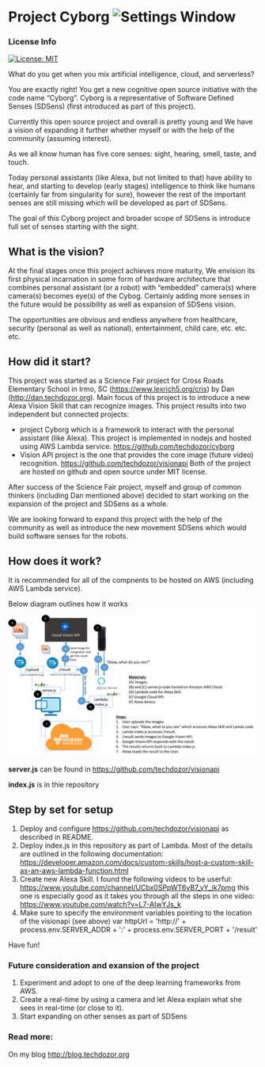 # Project Cyborg ![Settings Window](http://blog.techdozor.org/wp-content/uploads/2017/11/5.jpg)

### License Info
[![License: MIT](https://img.shields.io/badge/License-MIT-yellow.svg)](https://opensource.org/licenses/MIT)

What do you get when you mix artificial intelligence, cloud, and serverless?

You are exactly right! You get a new cognitive open source initiative with the code name “Cyborg”. Cyborg is a representative of Software Defined Senses (SDSens) (first introduced as part of this project).

Currently this open source project and overall is pretty young and We have a vision of expanding it further whether myself or with the help of the community (assuming interest).

As we all know human has five core senses: sight, hearing, smell, taste, and touch.

Today personal assistants (like Alexa, but not limited to that) have ability to hear, and starting to develop (early stages) intelligence to think like humans (certainly far from singularity for sure), however the rest of the important senses are still missing which will be developed as part of SDSens.

The goal of this Cyborg project and broader scope of SDSens is introduce full set of senses starting with the sight.

## What is the vision?

At the final stages once this project achieves more maturity, We envision its first physical incarnation in some form of hardware architecture that combines personal assistant (or a robot) with “embedded” camera(s) where camera(s) becomes eye(s) of the Cybog. Certainly adding more senses in the future would be possibility as well as expansion of SDSens  vision.

The opportunities are obvious and endless anywhere from healthcare, security (personal as well as national), entertainment, child care, etc. etc. etc.

## How did it start?

This project was started as a Science Fair project for Cross Roads Elementary School in Irmo, SC (https://www.lexrich5.org/cris) by Dan (http://dan.techdozor.org). Main focus of this project is to introduce a new Alexa Vision Skill that can recognize images. This project results into two independent but connected projects:

* project Cyborg which is a framework to interact with the personal assistant (like Alexa). This project is implemented in nodejs and hosted using AWS Lambda service. https://github.com/techdozor/cyborg
* Vision API project is the one that provides the core image (future video) recognition. https://github.com/techdozor/visionapi
Both of the project are hosted on github and open source under MIT license.

After success of the Science Fair project, myself and group of common thinkers (including Dan mentioned above) decided to start working on the expansion of the project and SDSens as a whole.

We are looking forward to expand this project with the help of the community as well as introduce the new movement SDSens which would build software senses for the robots.

## How does it work?

It is recommended for all of the compnents to be hosted on AWS (including AWS Lambda service).

Below diagram outlines how it works

![Settings Window](https://github.com/techdozor/alexvisionskill/blob/master/AWSProcess.png)

**server.js** can be found in https://github.com/techdozor/visionapi

**index.js** is in thie repository

## Step by set for setup

1. Deploy and configure https://github.com/techdozor/visionapi as described in README.
2. Deploy index.js in this repository as part of Lambda. Most of the details are outlined in the following documentation: https://developer.amazon.com/docs/custom-skills/host-a-custom-skill-as-an-aws-lambda-function.html
3. Create new Alexa Skill. I found the following videos to be userful: https://www.youtube.com/channel/UCbx0SPpWT6yB7_yY_ik7pmg this one is especially good as it takes you through all the steps in one video: https://www.youtube.com/watch?v=L7-AlwYJs_k
4. Make sure to specify the environment variables pointing to the location of the visionapi (see above) var httpUrl = 'http://' + process.env.SERVER_ADDR + ':' + process.env.SERVER_PORT + '/result'

Have fun!

### Future consideration and exansion of the project
1. Experiment and adopt to one of the deep learning frameworks from AWS.
2. Create a real-time by using a camera and let Alexa explain what she sees in real-time (or close to it).
3. Start expanding on other senses as part of SDSens

### Read more:
On my blog http://blog.techdozor.org
